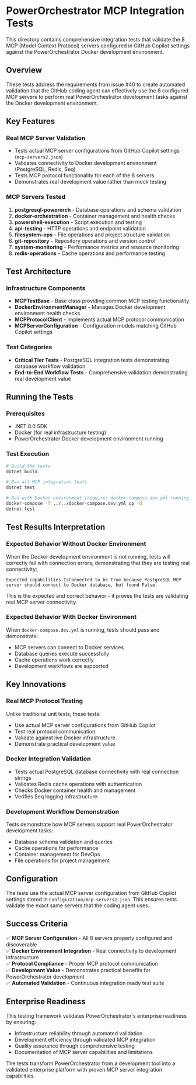 # PowerOrchestrator MCP Integration Tests

This directory contains comprehensive integration tests that validate the 8 MCP (Model Context Protocol) servers configured in GitHub Copilot settings against the PowerOrchestrator Docker development environment.

## Overview

These tests address the requirements from issue #40 to create automated validation that the GitHub coding agent can effectively use the 8 configured MCP servers to perform real PowerOrchestrator development tasks against the Docker development environment.

## Key Features

### Real MCP Server Validation
- Tests actual MCP server configurations from GitHub Copilot settings (`mcp-servers2.json`)
- Validates connectivity to Docker development environment (PostgreSQL, Redis, Seq)
- Tests MCP protocol functionality for each of the 8 servers
- Demonstrates real development value rather than mock testing

### MCP Servers Tested
1. **postgresql-powerorch** - Database operations and schema validation
2. **docker-orchestration** - Container management and health checks  
3. **powershell-execution** - Script execution and testing
4. **api-testing** - HTTP operations and endpoint validation
5. **filesystem-ops** - File operations and project structure validation
6. **git-repository** - Repository operations and version control
7. **system-monitoring** - Performance metrics and resource monitoring
8. **redis-operations** - Cache operations and performance testing

## Test Architecture

### Infrastructure Components
- **MCPTestBase** - Base class providing common MCP testing functionality
- **DockerEnvironmentManager** - Manages Docker development environment health checks
- **MCPProtocolClient** - Implements actual MCP protocol communication
- **MCPServerConfiguration** - Configuration models matching GitHub Copilot settings

### Test Categories
- **Critical Tier Tests** - PostgreSQL integration tests demonstrating database workflow validation
- **End-to-End Workflow Tests** - Comprehensive validation demonstrating real development value

## Running the Tests

### Prerequisites
- .NET 8.0 SDK
- Docker (for real infrastructure testing)
- PowerOrchestrator Docker development environment running

### Test Execution

```bash
# Build the tests
dotnet build

# Run all MCP integration tests
dotnet test

# Run with Docker environment (requires docker-compose.dev.yml running)
docker-compose -f ../../docker-compose.dev.yml up -d
dotnet test
```

## Test Results Interpretation

### Expected Behavior Without Docker Environment
When the Docker development environment is not running, tests will correctly fail with connection errors, demonstrating that they are testing real connectivity:

```
Expected capabilities.IsConnected to be True because PostgreSQL MCP server should connect to Docker database, but found False.
```

This is the expected and correct behavior - it proves the tests are validating real MCP server connectivity.

### Expected Behavior With Docker Environment
When `docker-compose.dev.yml` is running, tests should pass and demonstrate:
- MCP servers can connect to Docker services
- Database queries execute successfully
- Cache operations work correctly
- Development workflows are supported

## Key Innovations

### Real MCP Protocol Testing
Unlike traditional unit tests, these tests:
- Use actual MCP server configurations from GitHub Copilot
- Test real protocol communication
- Validate against live Docker infrastructure
- Demonstrate practical development value

### Docker Integration Validation
- Tests actual PostgreSQL database connectivity with real connection strings
- Validates Redis cache operations with authentication
- Checks Docker container health and management
- Verifies Seq logging infrastructure

### Development Workflow Demonstration
Tests demonstrate how MCP servers support real PowerOrchestrator development tasks:
- Database schema validation and queries
- Cache operations for performance
- Container management for DevOps
- File operations for project management

## Configuration

The tests use the actual MCP server configuration from GitHub Copilot settings stored in `Configuration/mcp-servers2.json`. This ensures tests validate the exact same servers that the coding agent uses.

## Success Criteria

✅ **MCP Server Configuration** - All 8 servers properly configured and discoverable  
✅ **Docker Environment Integration** - Real connectivity to development infrastructure  
✅ **Protocol Compliance** - Proper MCP protocol communication  
✅ **Development Value** - Demonstrates practical benefits for PowerOrchestrator development  
✅ **Automated Validation** - Continuous integration ready test suite  

## Enterprise Readiness

This testing framework validates PowerOrchestrator's enterprise readiness by ensuring:
- Infrastructure reliability through automated validation
- Development efficiency through validated MCP integration
- Quality assurance through comprehensive testing
- Documentation of MCP server capabilities and limitations

The tests transform PowerOrchestrator from a development tool into a validated enterprise platform with proven MCP server integration capabilities.